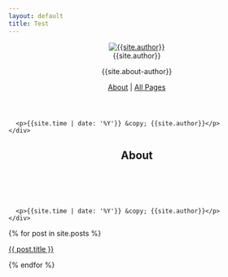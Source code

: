 ```yaml
---
layout: default
title: Test
---
```

<aside class="sidebar">
  <header>
    <div class="about">
      <div class="cover-author-image">
        <a href="{{site.baseurl}}/"><img src="{{site.baseurl}}/assets/img/{% if site.author-img %}{{site.author-img}}{% endif %}" alt="{{site.author}}"></a>
      </div>
      <div class="author-name">{{site.author}}</div>
      <p>{{site.about-author}}</p>
      <p><a href="/about">About</a> | 
      <a href="/all-pages">All Pages</a></p>
    </div>
  </header> <!-- End Header -->
  <footer>
     <div class="copyright">
      
      <p>{{site.time | date: '%Y'}} &copy; {{site.author}}</p>
    </div>
  </footer> <!-- End Footer -->
</aside> <!-- End Sidebar -->
<div class="content-box clearfix">
  <article class="article-page">
  <div class="page-content">
    <div class="wrap-content">
      <header class="header-page">
        <h1 class="page-title">About</h1>
        <div class="page-date"><span>&nbsp;&nbsp;&nbsp;&nbsp;</span></div>
      </header>
       <div class="copyright">
      
      <p>{{site.time | date: '%Y'}} &copy; {{site.author}}</p>
    </div>
  </footer> <!-- End Footer -->
</aside> <!-- End Sidebar -->
<div class="content-box clearfix">
  {% for post in site.posts %}
  <span><p><a href="{{ post.url }}">{{ post.title }}</a></p></span>
  {% endfor %}
    </div> <!-- End Wrap Content -->
  </div> <!-- End Page Content -->
</article> <!-- End Article Page -->
</div>
